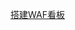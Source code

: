 

[搭建WAF看板](https://aws.amazon.com/cn/blogs/security/deploy-dashboard-for-aws-waf-minimal-effort/)

